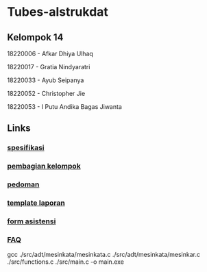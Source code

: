 # Tubes-alstrukdat

## Kelompok 14

18220006 - Afkar Dhiya Ulhaq

18220017 - Gratia Nindyaratri

18220033 - Ayub Seipanya

18220052 - Christopher Jie

18220053 - I Putu Andika Bagas Jiwanta

## Links

### [spesifikasi](https://docs.google.com/document/d/1XWxnjQnzXTIRdKlBelEWgc1iY9Jr1rDI1yqxjHCr6B8/edit)

### [pembagian kelompok](https://docs.google.com/spreadsheets/d/1Fx_RR4-dQyG3h3XBkuxN-Hag7yqG9H7V4Y6J7VboUNk/edit#gid=1934939025)

### [pedoman](https://docs.google.com/document/d/151J4Ygi6WYV4vLgVEIRW4ZKeAKtV_ENZ/edit)

### [template laporan](https://docs.google.com/document/d/1ZJVdN1lX4unswZdTXNcFg4dAc_D3azsy/edit)

### [form asistensi](https://docs.google.com/document/d/1h2y8rJzt8ANMjggi-omuZMgKdb6i4b33/edit)

### [FAQ](https://docs.google.com/spreadsheets/d/1x8gRN62DG1BRMDyFFmQIkQuZEpNUeRpXVTaZmZqIBDA/edit#gid=0)

gcc ./src/adt/mesinkata/mesinkata.c ./src/adt/mesinkata/mesinkar.c ./src/functions.c ./src/main.c -o main.exe
